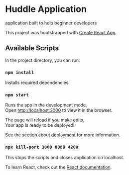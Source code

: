 # Huddle Application
application built to help beginner developers

This project was bootstrapped with [Create React App](https://github.com/facebook/create-react-app).

## Available Scripts

In the project directory, you can run:

### `npm install`

Installs required dependencies

### `npm start`

Runs the app in the development mode.\
Open [http://localhost:3000](http://localhost:3000) to view it in the browser.

The page will reload if you make edits.\
Your app is ready to be deployed!

See the section about [deployment](https://facebook.github.io/create-react-app/docs/deployment) for more information.

### `npx kill-port 3000 8080 4200`

This stops the scripts and closes application on localhost.

To learn React, check out the [React documentation](https://reactjs.org/).
